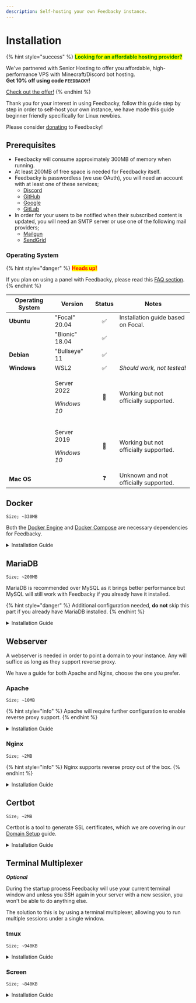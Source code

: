 ```yaml
---
description: Self-hosting your own Feedbacky instance.
---
```


# Installation

{% hint style="success" %}
<mark style="color:green;">**Looking for an affordable hosting provider?**</mark>

We've partnered with Senior Hosting to offer you affordable, high-performance VPS with Minecraft/Discord bot hosting.\
**Get 10% off using code `FEEDBACKY`!**

[Check out the offer!](https://billing.senior-host.com/link.php?id=1)
{% endhint %}

Thank you for your interest in using Feedbacky, follow this guide step by step in order to self-host your own instance, we have made this guide beginner friendly specifically for Linux newbies.

Please consider [donating](../../project-overview/donating.md) to Feedbacky!

## Prerequisites

* Feedbacky will consume approximately 300MB of memory when running.
* At least 200MB of free space is needed for Feedbacky itself.
* Feedbacky is passwordless (we use OAuth), you will need an account with at least one of these services;
  * [Discord](https://discord.com)
  * [GitHub](https://github.com)
  * [Google](https://www.google.com)
  * [GitLab](https://about.gitlab.com)
* In order for your users to be notified when their subscribed content is updated, you will need an SMTP server or use one of the following mail providers;
  * [Mailgun](https://www.mailgun.com)
  * [SendGrid](https://sendgrid.com)

### Operating System

{% hint style="danger" %}
<mark style="color:red;">**Heads up!**</mark>

If you plan on using a panel with Feedbacky, please read this [FAQ section](../../project-overview/faq.md#can-i-host-feedbacky-on-x-panel).
{% endhint %}

| Operating System | Version                                       | Status | Notes                                 |
| ---------------- | --------------------------------------------- | :----: | ------------------------------------- |
| **Ubuntu**       | "Focal" 20.04                                 |    ✅   | Installation guide based on Focal.    |
|                  | "Bionic" 18.04                                |    ✅   |                                       |
| **Debian**       | "Bullseye" 11                                 |    ✅   |                                       |
| **Windows**      | WSL2                                          |    ✅   | _Should work, not tested!_            |
|                  | <p>​Server 2022</p><p><em>Windows 10</em></p> |   🔧   | Working but not officially supported. |
|                  | <p>​Server 2019</p><p><em>Windows 10</em></p> |   🔧   | Working but not officially supported. |
| **Mac OS**       |                                               |    ❓   | Unknown and not officially supported. |

## Docker

`Size; ~330MB`

Both the [Docker Engine](https://docs.docker.com/engine/install/ubuntu/) and [Docker Compose](https://docs.docker.com/compose/install/) are necessary dependencies for Feedbacky.

<details>

<summary>Installation Guide</summary>

1\. Make sure that your system is up to date.

```bash
sudo apt update -y
```

2\. Docker requires some dependencies to be installed on your system.

```bash
 sudo apt install -y ca-certificates curl gnupg lsb-release
```

3\. Add Docker's official GPG key.

```bash
curl -fsSL https://download.docker.com/linux/ubuntu/gpg | sudo gpg --dearmor -o /usr/share/keyrings/docker-archive-keyring.gpg
```

4\. Use Docker's stable repository.

```bash
echo \
  "deb [arch=$(dpkg --print-architecture) signed-by=/usr/share/keyrings/docker-archive-keyring.gpg] https://download.docker.com/linux/ubuntu \
  $(lsb_release -cs) stable" | sudo tee /etc/apt/sources.list.d/docker.list > /dev/null
```

5\. Update your system.

```bash
sudo apt update -y
```

6\. Install Docker Engine and it's related packages.

```bash
sudo apt install -y docker-ce docker-ce-cli containerd.io
```

7\. Test that the Docker Engine was successfully installed.

```bash
sudo docker run hello-world
```

8\. Download the Docker Compose repository.

```bash
sudo curl -L "https://github.com/docker/compose/releases/download/1.29.2/docker-compose-$(uname -s)-$(uname -m)" -o /usr/local/bin/docker-compose
```

9\. Change the permission of downloaded Docker Compose binaries.

```bash
sudo chmod +x /usr/local/bin/docker-compose
```

10\. Test that Docker Compose was successfully installed.

```bash
docker-compose --version
```

</details>

## MariaDB

`Size; ~200MB`

MariaDB is recommended over MySQL as it brings better performance but MySQL will still work with Feedbacky if you already have it installed.

{% hint style="danger" %}
Additional configuration needed, **do not** skip this part if you already have MariaDB installed.
{% endhint %}

<details>

<summary>Installation Guide</summary>

1\. Update your system.

```bash
sudo apt update -y
```

2\. Install the MariaDB server package.

```bash
sudo apt install -y mariadb-server
```

3\. Run and go through the security script.

```bash
sudo mysql_secure_installation
```

The script will ask you to set a root password, press `N` to skip it. The root password is already tied to the system on Ubuntu and changing it could result in MariaDB breaking.

#### Additional Configuration

Docker will treat your container as a remote machine, we need to change the value of `bind-address` in order to accept non localhost connections.

4\. Edit your `50-server.cnf`.

```bash
sudo nano /etc/mysql/mariadb.conf.d/50-server.cnf
```

5\. Change the value of `bind-address` to `0.0.0.0`.

{% code title="50-server.cnf" %}
```
bind-address            = 0.0.0.0
```
{% endcode %}

6\. Save the file with `CTRL` + `S` and exit nano with `CTRL` + `C`.

7\. Restart MariaDB.

```bash
sudo systemctl restart mariadb-server
```

</details>

## Webserver

A webserver is needed in order to point a domain to your instance. Any will suffice as long as they support reverse proxy.

We have a guide for both Apache and Nginx, choose the one you prefer.

### Apache

`Size; ~10MB`

{% hint style="info" %}
Apache will require further configuration to enable reverse proxy support.
{% endhint %}

<details>

<summary>Installation Guide</summary>

1\. Update your system.

```bash
sudo apt update -y
```

2\. Install the Apache package.

```bash
sudo apt install -y apache2
```

3\. Verify that Apache is running.

```bash
sudo systemctl status apache2
```

</details>

### Nginx

`Size; ~2MB`

{% hint style="info" %}
Nginx supports reverse proxy out of the box.
{% endhint %}

<details>

<summary>Installation Guide</summary>

1\. Update your system.

```bash
sudo apt update -y
```

2\. Install the Nginx package.

```bash
sudo apt install -y nginx
```

3\. Verify that Nginx is running.

```bash
sudo systemctl status nginx
```

</details>

## Certbot

`Size; ~2MB`

Certbot is a tool to generate SSL certificates, which we are covering in our [Domain Setup](../domain-setup.md#ssl) guide.

<details>

<summary>Installation Guide</summary>

1\. Update your system.

```bash
sudo apt update -y
```

2\. Install the certbot package.

```bash
sudo apt install -y certbot
```

3\. Install the dependencies for your webserver.

**For Apache**;

```bash
sudo apt install -y python3-certbot-apache
```

**For Nginx**;

```bash
sudo apt install -y python3-certbot-nginx
```

</details>

## Terminal Multiplexer

_**Optional**_

During the startup process Feedbacky will use your current terminal window and unless you SSH again in your server with a new session, you won't be able to do anything else.

The solution to this is by using a terminal multiplexer, allowing you to run multiple sessions under a single window.

### tmux

`Size; ~940KB`

<details>

<summary>Installation Guide</summary>

1\. Update your system.

```bash
sudo apt update -y
```

2\. Install the tmux package.

```bash
sudo apt install -y tmux
```

</details>

### Screen

`Size; ~840KB`

<details>

<summary>Installation Guide</summary>

1\. Update your system.

```bash
sudo apt update -y
```

2\. Install the Screen package.

```bash
sudo apt install -y screen
```

</details>
